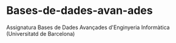 # Bases-de-dades-avan-ades
Assignatura Bases de Dades Avançades d'Enginyeria Informàtica (Universitatd de Barcelona)

